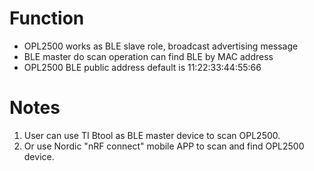 # Function
- OPL2500 works as BLE slave role, broadcast advertising message
- BLE master do scan operation can find BLE by MAC address
- OPL2500 BLE public address default is 11:22:33:44:55:66

# Notes
1. User can use TI Btool as BLE master device to scan OPL2500.
2. Or use Nordic "nRF connect" mobile APP to scan and find OPL2500 device.


